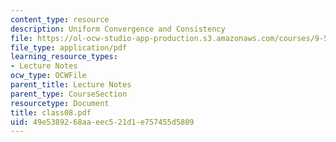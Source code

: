 ```yaml
---
content_type: resource
description: Uniform Convergence and Consistency
file: https://ol-ocw-studio-app-production.s3.amazonaws.com/courses/9-520-statistical-learning-theory-and-applications-spring-2003/49e5389268aaeec521d1e757455d5809_class08.pdf
file_type: application/pdf
learning_resource_types:
- Lecture Notes
ocw_type: OCWFile
parent_title: Lecture Notes
parent_type: CourseSection
resourcetype: Document
title: class08.pdf
uid: 49e53892-68aa-eec5-21d1-e757455d5809
---
```

